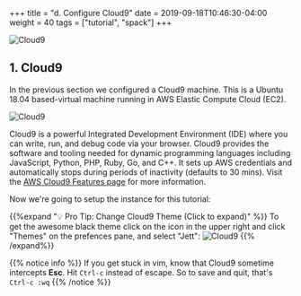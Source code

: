 +++
title = "d. Configure Cloud9"
date = 2019-09-18T10:46:30-04:00
weight = 40
tags = ["tutorial", "spack"]
+++

![Cloud9](/images/cloud9_logo.png)

## 1. Cloud9
In the previous section we configured a Cloud9 machine. This is a Ubuntu 18.04 based-virtual machine running in AWS Elastic Compute Cloud (EC2).

![Cloud9](/images/cloud9_console.png)

Cloud9 is a powerful Integrated Development Environment (IDE) where you can write, run, and debug code via your browser. Cloud9 provides the software and tooling needed for dynamic programming languages including JavaScript, Python, PHP, Ruby, Go, and C++. It sets up AWS credentials and automatically stops during periods of inactivity (defaults to 30 mins). Visit the [AWS Cloud9 Features page](https://aws.amazon.com/cloud9/details/) for more information.

Now we're going to setup the instance for this tutorial:

{{%expand "💡 Pro Tip: Change Cloud9 Theme (Click to expand)" %}}
 To get the awesome black theme click on the <i class="fas fa-cog"></i>  icon in the upper right and click "Themes" on the prefences pane, and select "Jett":
![Cloud9](/images/theme.png)
{{% /expand%}}

<!-- ## 2. Grow the Root Partition 

By default the root volume store (`/`) of an EC2 instance is 10 GB. We're going to increase that to 30GB in order to install packages with spack.

```bash
wget https://spack-tutorial.workshop.aws/scripts/grow.sh
bash grow.sh # increase to 30 GB
df -h # shows / is now 30GB
```

For example:

![grow root volume store](/images/grow.png) -->

{{% notice info %}}
If you get stuck in vim, know that Cloud9 sometime intercepts **Esc**. Hit `Ctrl-c` instead of escape.
So to save and quit, that's `Ctrl-c :wq`
{{% /notice %}}